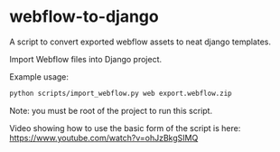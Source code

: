 # webflow-to-django
A script to convert exported webflow assets to neat django templates.

Import Webflow files into Django project.

Example usage:
```bash
python scripts/import_webflow.py web export.webflow.zip
```

Note: you must be root of the project to run this script.


Video showing how to use the basic form of the script is here:
https://www.youtube.com/watch?v=ohJzBkgSIMQ
